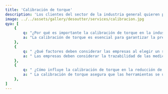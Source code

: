 ```yaml
---
title: 'Calibración de torque'
description: 'Los clientes del sector de la industria general quieren productos innovadores, exclusivos, de alta calidad y rentables. En el mercado de la industria general existe una fuerte competencia que ofrece productos similares.'
image: ../../assets/gallery/desoutter/services/calibracion.jpg
qya: [
    {
        q: "¿Por qué es importante la calibración de torque en la industria general?",
        a: "La calibración de torque es esencial para garantizar la precisión y la calidad en la producción, evitando problemas como la fijación insuficiente o excesiva que pueden llevar a fallos en productos y pérdida de eficiencia.",
    },
    {
        q: " ¿Qué factores deben considerar las empresas al elegir un servicio de calibración de torque?",
        a: " Las empresas deben considerar la trazabilidad de las mediciones, la precisión del equipo de calibración, la frecuencia de calibración y la experiencia del proveedor de servicios para asegurar resultados confiables.",
    },
    {
        q: " ¿Cómo influye la calibración de torque en la reducción de costos y el aumento de la calidad en la producción?",
        a: " La calibración de torque asegura que las herramientas se utilicen correctamente, evitando aprietes incorrectos que pueden causar retrabajos y desperdicios de material, lo que ahorra costos y mejora la calidad.",
    },
]
---
```

